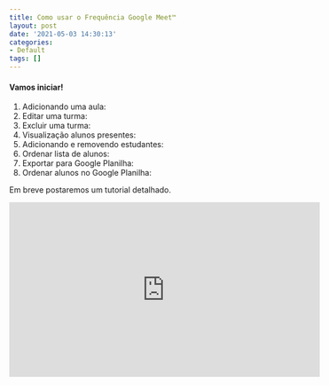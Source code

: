 ```yaml
---
title: Como usar o Frequência Google Meet™
layout: post
date: '2021-05-03 14:30:13'
categories:
- Default
tags: []
---
```


#### Vamos iniciar!
1. Adicionando uma aula:
2. Editar uma turma:
3. Excluir uma turma:
4. Visualização alunos presentes:
5. Adicionando e removendo estudantes:
6. Ordenar lista de alunos:
7. Exportar para Google Planilha:
8. Ordenar alunos no Google Planilha:

Em breve postaremos um tutorial detalhado.
<iframe width="560" height="315" src="https://www.youtube.com/embed/a7Xlnn4D6nk" title="YouTube video player" frameborder="0" allow="accelerometer; autoplay; clipboard-write; encrypted-media; gyroscope; picture-in-picture" allowfullscreen></iframe>
